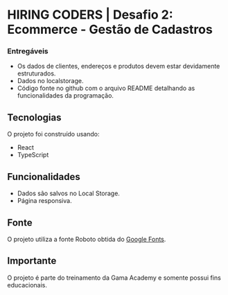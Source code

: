 # HIRING CODERS | Desafio 2: Ecommerce - Gestão de Cadastros
### Entregáveis
- Os dados de clientes, endereços e produtos devem estar devidamente estruturados.
- Dados no localstorage.
- Código fonte no github com o arquivo README detalhando as funcionalidades da programação.

## Tecnologias
O projeto foi construído usando:
- React
- TypeScript

## Funcionalidades
- Dados são salvos no Local Storage.
- Página responsiva.

## Fonte
O projeto utiliza a fonte Roboto obtida do [Google Fonts](https://fonts.google.com/).

## Importante
O projeto é parte do treinamento da Gama Academy e somente possui fins educacionais.
